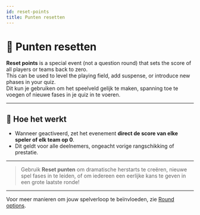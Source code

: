 ```yaml
---
id: reset-points
title: Punten resetten
---
```


# 🔄 Punten resetten

**Reset points** is a special event (not a question round) that sets the score of all players or teams back to zero.\
This can be used to level the playing field, add suspense, or introduce new phases in your quiz.\
Dit kun je gebruiken om het speelveld gelijk te maken, spanning toe te voegen of nieuwe fases in je quiz in te voeren.

---

## 📝 Hoe het werkt

- Wanneer geactiveerd, zet het evenement **direct de score van elke speler of elk team op 0**.
- Dit geldt voor alle deelnemers, ongeacht vorige rangschikking of prestatie.

---

> Gebruik **Reset punten** om dramatische herstarts te creëren, nieuwe spel fases in te leiden, of om iedereen een eerlijke kans te geven in een grote laatste ronde!

---

Voor meer manieren om jouw spelverloop te beïnvloeden, zie [Round options](../editor/008-round-options.md).
